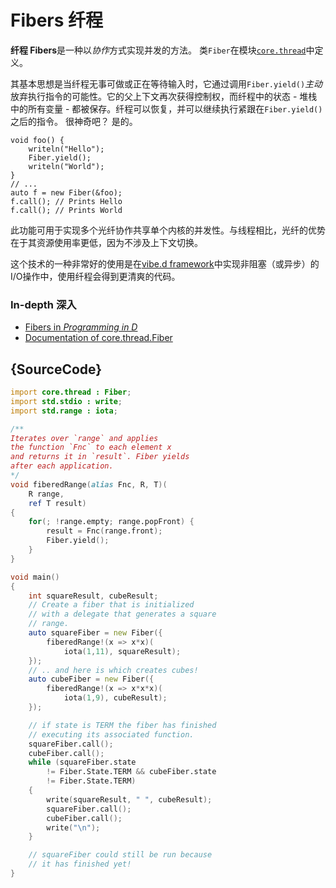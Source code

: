 # Fibers 纤程

**纤程 Fibers**是一种以*协作*方式实现并发的方法。 类`Fiber`在模块[`core.thread`](https://dlang.org/phobos/core_thread.html)中定义。

其基本思想是当纤程无事可做或正在等待输入时，它通过调用`Fiber.yield()`*主动*放弃执行指令的可能性。它的父上下文再次获得控制权，而纤程中的状态 - 堆栈中的所有变量 - 都被保存。纤程可以恢复，并可以继续执行紧跟在`Fiber.yield()`之后的指令。 很神奇吧？ 是的。

    void foo() {
        writeln("Hello");
        Fiber.yield();
        writeln("World");
    }
    // ...
    auto f = new Fiber(&foo);
    f.call(); // Prints Hello
    f.call(); // Prints World

此功能可用于实现多个光纤协作共享单个内核的并发性。与线程相比，光纤的优势在于其资源使用率更低，因为不涉及上下文切换。

这个技术的一种非常好的使用是在[vibe.d framework](http://vibed.org)中实现非阻塞（或异步）的I/O操作中，使用纤程会得到更清爽的代码。

### In-depth 深入

- [Fibers in _Programming in D_](http://ddili.org/ders/d.en/fibers.html)
- [Documentation of core.thread.Fiber](https://dlang.org/library/core/thread/fiber.html)

## {SourceCode}

```d
import core.thread : Fiber;
import std.stdio : write;
import std.range : iota;

/**
Iterates over `range` and applies
the function `Fnc` to each element x
and returns it in `result`. Fiber yields
after each application.
*/
void fiberedRange(alias Fnc, R, T)(
    R range,
    ref T result)
{
    for(; !range.empty; range.popFront) {
        result = Fnc(range.front);
        Fiber.yield();
    }
}

void main()
{
    int squareResult, cubeResult;
    // Create a fiber that is initialized
    // with a delegate that generates a square
    // range.
    auto squareFiber = new Fiber({
        fiberedRange!(x => x*x)(
            iota(1,11), squareResult);
    });
    // .. and here is which creates cubes!
    auto cubeFiber = new Fiber({
        fiberedRange!(x => x*x*x)(
            iota(1,9), cubeResult);
    });

    // if state is TERM the fiber has finished
    // executing its associated function.
    squareFiber.call();
    cubeFiber.call();
    while (squareFiber.state
        != Fiber.State.TERM && cubeFiber.state
        != Fiber.State.TERM)
    {
        write(squareResult, " ", cubeResult);
        squareFiber.call();
        cubeFiber.call();
        write("\n");
    }

    // squareFiber could still be run because
    // it has finished yet!
}
```
